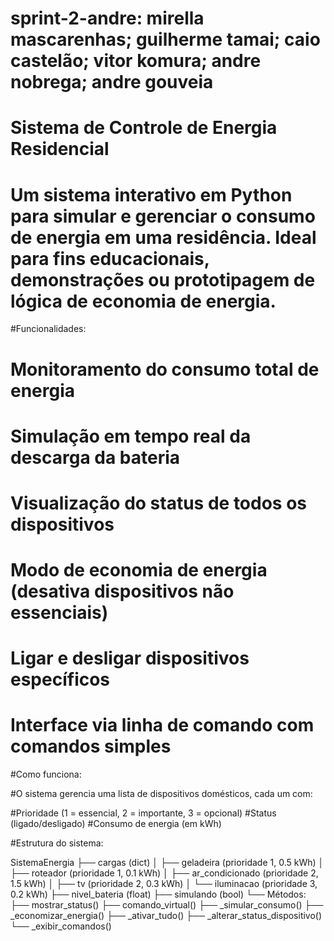 # sprint-2-andre: mirella mascarenhas; guilherme tamai; caio castelão; vitor komura; andre nobrega; andre gouveia

# Sistema de Controle de Energia Residencial
# Um sistema interativo em Python para simular e gerenciar o consumo de energia em uma residência. Ideal para fins educacionais, demonstrações ou prototipagem de lógica de economia de energia.

#Funcionalidades:

# Monitoramento do consumo total de energia
# Simulação em tempo real da descarga da bateria
# Visualização do status de todos os dispositivos
# Modo de economia de energia (desativa dispositivos não essenciais)
# Ligar e desligar dispositivos específicos
# Interface via linha de comando com comandos simples

#Como funciona:

#O sistema gerencia uma lista de dispositivos domésticos, cada um com:

#Prioridade (1 = essencial, 2 = importante, 3 = opcional)
#Status (ligado/desligado)
#Consumo de energia (em kWh)

#Estrutura do sistema: 

SistemaEnergia
├── cargas (dict)
│   ├── geladeira (prioridade 1, 0.5 kWh)
│   ├── roteador (prioridade 1, 0.1 kWh)
│   ├── ar_condicionado (prioridade 2, 1.5 kWh)
│   ├── tv (prioridade 2, 0.3 kWh)
│   └── iluminacao (prioridade 3, 0.2 kWh)
├── nivel_bateria (float)
├── simulando (bool)
└── Métodos:
    ├── mostrar_status()
    ├── comando_virtual()
    ├── _simular_consumo()
    ├── _economizar_energia()
    ├── _ativar_tudo()
    ├── _alterar_status_dispositivo()
    └── _exibir_comandos()

